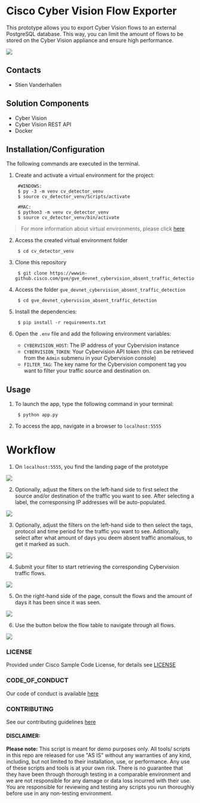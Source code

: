 # Cisco Cyber Vision Flow Exporter
This prototype allows you to export Cyber Vision flows to an external PostgreSQL database. This way, you can limit the amount of flows to be stored on the Cyber Vision appliance and ensure high performance.

![](frontend/IMAGES/workflow.png)

## Contacts
* Stien Vanderhallen

## Solution Components
* Cyber Vision
* Cyber Vision REST API
* Docker

## Installation/Configuration

The following commands are executed in the terminal.

1. Create and activate a virtual environment for the project:
   
        #WINDOWS:
        $ py -3 -m venv cv_detector_venv
        $ source cv_detector_venv/Scripts/activate

        #MAC:
        $ python3 -m venv cv_detector_venv 
        $ source cv_detector_venv/bin/activate
        
> For more information about virtual environments, please click [here](https://docs.python.org/3/tutorial/venv.html)

2. Access the created virtual environment folder

        $ cd cv_detector_venv

3. Clone this repository

        $ git clone https://wwwin-github.cisco.com/gve/gve_devnet_cybervision_absent_traffic_detection

4. Access the folder `gve_devnet_cybervision_absent_traffic_detection`

        $ cd gve_devnet_cybervision_absent_traffic_detection

5. Install the dependencies:

        $ pip install -r requirements.txt

6. Open the `.env` file and add the following environment variables:

    - `CYBERVISION_HOST`: The IP address of your Cybervision instance
    - `CYBERVISION_TOKEN`: Your Cybervision API token (this can be retrieved from the `Admin` submenu in your Cybervision console)
    - `FILTER_TAG`: The key name for the Cybervision component tag you want to filter your traffic source and destination on.


## Usage
1. To launch the app, type the following command in your terminal:

        $ python app.py

2. To access the app, navigate in a browser to `localhost:5555`


# Workflow

1. On `localhost:5555`, you find the landing page of the prototype

![](IMAGES/1image.png)

2. Optionally, adjust the filters on the left-hand side to first select the source and/or destination of the traffic you want to see. After selecting a label, the corresponsing IP addresses will be auto-populated.

![](IMAGES/2image.png)

3. Optionally, adjust the filters on the left-hand side to then select the tags, protocol and time period for the traffic you want to see. Aditionally, select after what amount of days you deem absent traffic anomalous, to get it marked as such.

![](IMAGES/3image.png)

4. Submit your filter to start retrieving the corresponding Cybervision traffic flows.

![](IMAGES/4image.png)

5. On the right-hand side of the page, consult the flows and the amount of days it has been since it was seen.

![](IMAGES/5image.png)

6. Use the button below the flow table to navigate through all flows.

![](IMAGES/6image.png)

### LICENSE

Provided under Cisco Sample Code License, for details see [LICENSE](LICENSE.md)

### CODE_OF_CONDUCT

Our code of conduct is available [here](CODE_OF_CONDUCT.md)

### CONTRIBUTING

See our contributing guidelines [here](CONTRIBUTING.md)

#### DISCLAIMER:
<b>Please note:</b> This script is meant for demo purposes only. All tools/ scripts in this repo are released for use "AS IS" without any warranties of any kind, including, but not limited to their installation, use, or performance. Any use of these scripts and tools is at your own risk. There is no guarantee that they have been through thorough testing in a comparable environment and we are not responsible for any damage or data loss incurred with their use.
You are responsible for reviewing and testing any scripts you run thoroughly before use in any non-testing environment.
